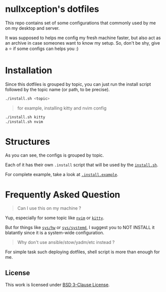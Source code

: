 # nullxception's dotfiles

This repo contains set of some configurations that commonly used by me on my desktop and server.

It was supposed to helps me config my fresh machine faster, but also act as an archive in case someones want to know my setup. So, don't be shy, give a ⭐️ if some configs can helps you :)

# Installation

Since this dotfiles is grouped by topic, you can just run the install script followed by the topic name (or path, to be precise).

```bash
./install.sh <topic>
```

> for example, installing kitty and nvim config
```bash
./install.sh kitty
./install.sh nvim
```

# Structures

As you can see, the configs is grouped by topic.

Each of it has their own `.install` script that will be used by the [`install.sh`](install.sh).

For complete example, take a look at [`.install.example`](.install.example).

# Frequently Asked Question

> Can I use this on my machine ?

Yup, especially for some topic like [`nvim`](nvim) or [`kitty`](kitty).

But for things like [`sys/hw`](sys/hw) or [`sys/systemd`](sys/systemd), I suggest you to NOT INSTALL it blatantly since it is a system-wide configuration.

> Why don't use ansible/stow/yadm/etc instead ?

For simple task such deploying dotfiles, shell script is more than enough for me.

## License

This work is licensed under [BSD 3-Clause License](LICENSE).
